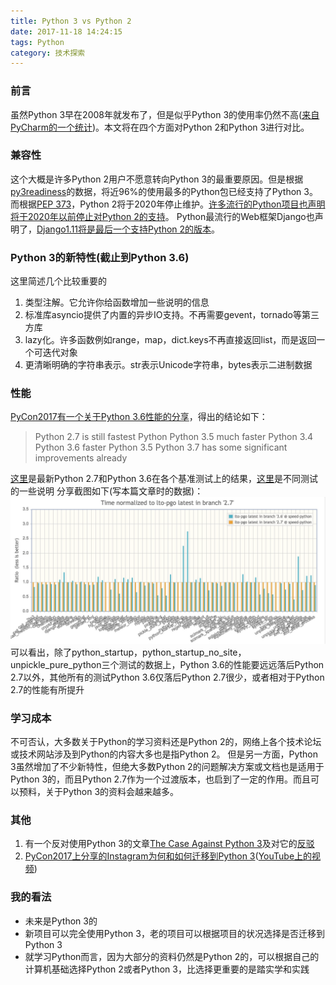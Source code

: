 ```yaml
---
title: Python 3 vs Python 2
date: 2017-11-18 14:24:15
tags: Python
category: 技术探索
---
```

### 前言
虽然Python 3早在2008年就发布了，但是似乎Python 3的使用率仍然不高([来自PyCharm的一个统计](https://twitter.com/pycharm/status/865659029460209664))。本文将在四个方面对Python 2和Python 3进行对比。
### 兼容性
这个大概是许多Python 2用户不愿意转向Python 3的最重要原因。但是根据[py3readiness](http://py3readiness.org/)的数据，将近96%的使用最多的Python包已经支持了Python 3。
而根据[PEP 373](https://www.python.org/dev/peps/pep-0373/)，Python 2将于2020年停止维护。[许多流行的Python项目也声明将于2020年以前停止对Python 2的支持](http://www.python3statement.org/)。
Python最流行的Web框架Django也声明了，[Django1.11将是最后一个支持Python 2的版本](https://docs.djangoproject.com/en/dev/faq/install/#what-python-version-should-i-use-with-django)。

### Python 3的新特性(截止到Python 3.6)
这里简述几个比较重要的
1. 类型注解。它允许你给函数增加一些说明的信息
2. 标准库asyncio提供了内置的异步IO支持。不再需要gevent，tornado等第三方库
3. lazy化。许多函数例如range，map，dict.keys不再直接返回list，而是返回一个可迭代对象
4. 更清晰明确的字符串表示。str表示Unicode字符串，bytes表示二进制数据

### 性能
[PyCon2017有一个关于Python 3.6性能的分享](https://speakerdeck.com/playpauseandstop/python-3-dot-6-and-performance-a-love-story)，得出的结论如下：
> Python 2.7 is still fastest Python
> Python 3.5 much faster Python 3.4
> Python 3.6 faster Python 3.5
> Python 3.7 has some significant improvements already

[这里](https://speed.python.org/comparison/?exe=12%2BL%2B3.6%2C12%2BL%2B2.7&ben=616%2C617%2C618%2C619%2C620%2C621%2C622%2C623%2C624%2C625%2C626%2C627%2C628%2C629%2C630%2C631%2C632%2C680%2C633%2C634%2C635%2C636%2C637%2C638%2C639%2C640%2C641%2C642%2C643%2C644%2C645%2C646%2C647%2C648%2C681%2C649%2C650%2C651%2C652%2C653%2C654%2C655%2C656%2C657%2C658%2C659%2C660%2C661%2C682%2C662%2C663%2C664%2C665%2C666%2C667%2C669%2C668%2C670%2C671%2C672%2C673%2C674%2C675%2C678%2C677%2C676%2C679&env=1&hor=false&bas=12%2BL%2B2.7&chart=normal+bars)是最新Python 2.7和Python 3.6在各个基准测试上的结果，[这里](http://pyperformance.readthedocs.io/benchmarks.html#available-benchmarks)是不同测试的一些说明
分享截图如下(写本篇文章时的数据)：
![](/images/python_speed.jpg)
可以看出，除了python_startup，python_startup_no_site，unpickle_pure_python三个测试的数据上，Python 3.6的性能要远远落后Python 2.7以外，其他所有的测试Python 3.6仅落后Python 2.7很少，或者相对于Python 2.7的性能有所提升

### 学习成本
不可否认，大多数关于Python的学习资料还是Python 2的，网络上各个技术论坛或技术网站涉及到Python的内容大多也是指Python 2。
但是另一方面，Python 3虽然增加了不少新特性，但绝大多数Python 2的问题解决方案或文档也是适用于Python 3的，而且Python 2.7作为一个过渡版本，也启到了一定的作用。而且可以预料，关于Python 3的资料会越来越多。

### 其他
1. 有一个反对使用Python 3的文章[The Case Against Python 3](https://learnpythonthehardway.org/book/nopython3.html)及对它的[反驳](https://eev.ee/blog/2016/11/23/a-rebuttal-for-python-3/)
2. [PyCon2017上分享的Instagram为何和如何迁移到Python 3](http://python.jobbole.com/87814/)([YouTube上的视频](https://www.youtube.com/watch?v=66XoCk79kjM))

### 我的看法
* 未来是Python 3的
* 新项目可以完全使用Python 3，老的项目可以根据项目的状况选择是否迁移到Python 3
* 就学习Python而言，因为大部分的资料仍然是Python 2的，可以根据自己的计算机基础选择Python 2或者Python 3，比选择更重要的是踏实学和实践
